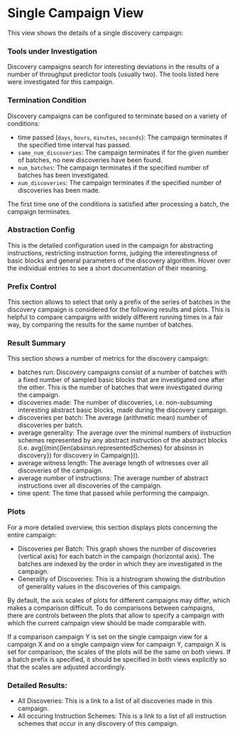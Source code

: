 # Single Campaign View

This view shows the details of a single discovery campaign:

### Tools under Investigation
Discovery campaigns search for interesting deviations in the results of a number of throughput predictor tools (usually two).
The tools listed here were investigated for this campaign.

### Termination Condition
Discovery campaigns can be configured to terminate based on a variety of conditions:

  - time passed (`days`, `hours`, `minutes`, `seconds`): The campaign terminates if the specified time interval has passed.
  - `same_num_discoveries`: The campaign terminates if for the given number of batches, no new discoveries have been found.
  - `num_batches`: The campaign terminates if the specified number of batches has been investigated.
  - `num_discoveries`: The campaign terminates if the specified number of discoveries has been made.

The first time one of the conditions is satisfied after processing a batch, the campaign terminates.

### Abstraction Config

This is the detailed configuration used in the campaign for abstracting instructions, restricting instruction forms, judging the interestingness of basic blocks and general parameters of the discovery algorithm.
Hover over the individual entries to see a short documentation of their meaning.

### Prefix Control

This section allows to select that only a prefix of the series of batches in the discovery campaign is considered for the following results and plots.
This is helpful to compare campaigns with widely different running times in a fair way, by comparing the results for the same number of batches.

### Result Summary

This section shows a number of metrics for the discovery campaign:

  - batches run: Discovery campaigns consist of a number of batches with a fixed number of sampled basic blocks that are investigated one after the other.
    This is the number of batches that were investigated during the campaign.
  - discoveries made: The number of discoveries, i.e. non-subsuming interesting abstract basic blocks, made during the discovery campaign.
  - discoveries per batch: The average (arithmetic mean) number of discoveries per batch.
  - average generality: The average over the minimal numbers of instruction schemes represented by any abstract instruction of the abstract blocks (i.e. avg({min({len(absinsn.representedSchemes) for absinsn in discovery}) for discovery in Campaign})).
  - average witness length: The average length of witnesses over all discoveries of the campaign.
  - average number of instructions: The average number of abstract instructions over all discoveries of the campaign.
  - time spent: The time that passed while performing the campaign.

### Plots

For a more detailed overview, this section displays plots concerning the entire campaign:

  - Discoveries per Batch: This graph shows the number of discoveries (vertical axis) for each batch in the campaign (horizontal axis).
  The batches are indexed by the order in which they are investigated in the campaign.
  - Generality of Discoveries: This is a histrogram showing the distribution of generality values in the discoveries of this campaign.

By default, the axis scales of plots for different campaigns may differ, which makes a comparison difficult.
To do comparisons between campaigns, there are controls between the plots that allow to specify a campaign with which the current campaign view should be made comparable with.

If a comparison campaign Y is set on the single campaign view for a campaign X and on a single campaign view for campaign Y, campaign X is set for comparison, the scales of the plots will be the same on both views.
If a batch prefix is specified, it should be specified in both views explicitly so that the scales are adjusted accordingly.

### Detailed Results:
  - All Discoveries: This is a link to a list of all discoveries made in this campaign.
  - All occuring Instruction Schemes: This is a link to a list of all instruction schemes that occur in any discovery of this campaign.

